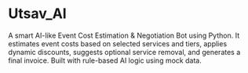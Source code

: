 # Utsav_AI
A smart AI-like Event Cost Estimation &amp; Negotiation Bot using Python. It estimates event costs based on selected services and tiers, applies dynamic discounts, suggests optional service removal, and generates a final invoice. Built with rule-based AI logic using mock data.
